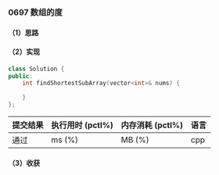 ### 0697 数组的度

#### （1）思路

#### （2）实现

```cpp
class Solution {
public:
    int findShortestSubArray(vector<int>& nums) {

    }
};
```

| 提交结果 | 执行用时 (pctl%) | 内存消耗 (pctl%) | 语言 |
|:---------|:-----------------|:-----------------|:-----|
| 通过     |  ms (%)   |  MB (%)  | cpp  |

#### （3）收获

